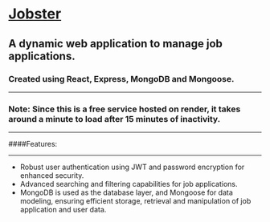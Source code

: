 # <a href="https://jobster-ela7.onrender.com/landing">Jobster</a>
## A dynamic web application to manage job applications.
### Created using React, Express, MongoDB and Mongoose.
<hr />

### Note: Since this is a free service hosted on render, it takes around a minute to load after 15 minutes of inactivity.

<hr />

####Features:

<hr />

<ul>
  <li>
    Robust user authentication using JWT and password encryption for enhanced security.
  </li>
  <li>
    Advanced searching and filtering capabilities for job applications.
  </li>
  <li>
    MongoDB is used as the database layer, and Mongoose for data modeling, ensuring efficient storage, retrieval and manipulation of job application and user data.
  </li>
</ul>

